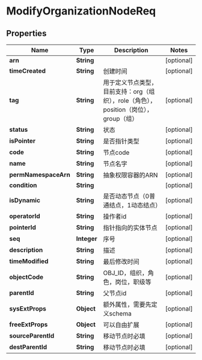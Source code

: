 

# ModifyOrganizationNodeReq


## Properties

| Name | Type | Description | Notes |
|------------ | ------------- | ------------- | -------------|
|**arn** | **String** |  |  [optional] |
|**timeCreated** | **String** | 创建时间 |  [optional] |
|**tag** | **String** | 用于定义节点类型，目前支持：org（组织），role（角色），position（岗位），group（组） |  [optional] |
|**status** | **String** | 状态 |  [optional] |
|**isPointer** | **String** | 是否指针类型 |  [optional] |
|**code** | **String** | 节点code |  [optional] |
|**name** | **String** | 节点名字 |  [optional] |
|**permNamespaceArn** | **String** | 抽象权限容器的ARN |  [optional] |
|**condition** | **String** |  |  [optional] |
|**isDynamic** | **String** | 是否动态节点（0普通结点，1动态结点） |  [optional] |
|**operatorId** | **String** | 操作者id |  [optional] |
|**pointerId** | **String** | 指针指向的实体节点 |  [optional] |
|**seq** | **Integer** | 序号 |  [optional] |
|**description** | **String** | 描述 |  [optional] |
|**timeModified** | **String** | 最后修改时间 |  [optional] |
|**objectCode** | **String** | OBJ_ID，组织，角色，岗位，职级等 |  [optional] |
|**parentId** | **String** | 父节点id |  [optional] |
|**sysExtProps** | **Object** | 额外属性，需要先定义schema |  [optional] |
|**freeExtProps** | **Object** | 可以自由扩展 |  [optional] |
|**sourceParentId** | **String** | 移动节点时必填 |  [optional] |
|**destParentId** | **String** | 移动节点时必填 |  [optional] |



